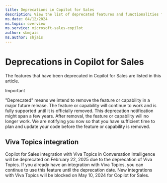 ```yaml
---
title: Deprecations in Copilot for Sales
description: View the list of deprecated features and functionalities for Copilot for Sales.
ms.date: 04/12/2024
ms.topic: overview
ms.service: microsoft-sales-copilot
author: sbmjais
ms.author: shjais
---
```


# Deprecations in Copilot for Sales

The features that have been deprecated in Copilot for Sales are listed in this article. 

> [!Important]
> "Deprecated" means we intend to remove the feature or capability in a major future release. The feature or capability will continue to work and is fully supported until it is officially removed. This deprecation notification might span a few years. After removal, the feature or capability will no longer work. We are notifying you now so that you have sufficient time to plan and update your code before the feature or capability is removed.

## Viva Topics integration

Copilot for Sales integration with Viva Topics in Conversation Intelligence will be deprecated on February 22, 2025 due to the deprecation of Viva Topics. If you already have an integration with Viva Topics, you can continue to use this feature until the deprecation date. New integrations with Viva Topics will be blocked on May 10, 2024 for Copilot for Sales.